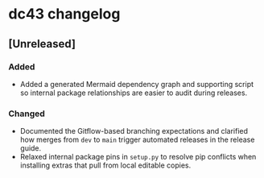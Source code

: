 # dc43 changelog

## [Unreleased]
### Added
- Added a generated Mermaid dependency graph and supporting script so internal package
  relationships are easier to audit during releases.

### Changed
- Documented the Gitflow-based branching expectations and clarified how merges from `dev` to `main`
  trigger automated releases in the release guide.
- Relaxed internal package pins in `setup.py` to resolve pip conflicts when installing extras
  that pull from local editable copies.
